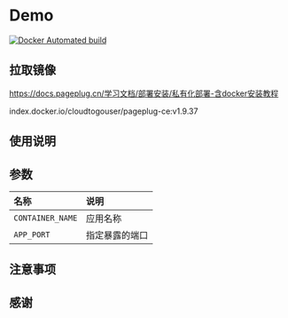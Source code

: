 # Demo

[![Docker Automated build](https://img.shields.io/docker/automated/jlesage/baseimage-gui.svg)](https://hub.docker.com/r/funcman/115pc/)


## 拉取镜像

https://docs.pageplug.cn/学习文档/部署安装/私有化部署-含docker安装教程

index.docker.io/cloudtogouser/pageplug-ce:v1.9.37


## 使用说明



## 参数

|名称               |说明                                  |
|:-                 |:-                                   |
|`CONTAINER_NAME`   |应用名称                      |
|`APP_PORT`         |指定暴露的端口                         |




## 注意事项



## 感谢


